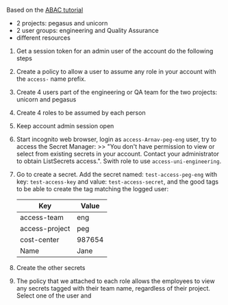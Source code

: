 
Based on the [ABAC tutorial](https://docs.aws.amazon.com/IAM/latest/UserGuide/tutorial_attribute-based-access-control.html)

- 2 projects: pegasus and unicorn
- 2 user groups: engineering and Quality Assurance
- different resources

1. Get a session token for an admin user of the account do the following steps
1. Create a policy to allow a user to assume any role in your account with the `access-` name prefix.
1. Create 4 users part of the engineering or QA team for the two projects: unicorn and pegasus
1. Create 4 roles to be assumed by each person
1. Keep account admin session open
1. Start incognito web browser, login as `access-Arnav-peg-eng` user, try to access the Secret Manager: >> "You don't have permission to view or select from existing secrets in your account. Contact your administrator to obtain ListSecrets access.". Swith role to use `access-uni-engineering`.
1. Go to create a secret. Add the secret named: `test-access-peg-eng` with key: `test-access-key` and value: `test-access-secret`, and the good tags to be able to create the tag matching the logged user: 

    | Key | Value |
    | --- | --- |
    | access-team |	eng |
    | access-project |	peg |
    | cost-center | 987654 |
    | Name | Jane |

1. Create the other secrets
1. The policy that we attached to each role allows the employees to view any secrets tagged with their team name, regardless of their project. Select one of the user and 